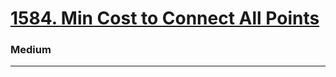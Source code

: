 # [1584. Min Cost to Connect All Points](https://leetcode.com/problems/min-cost-to-connect-all-points/)
### Medium
---
